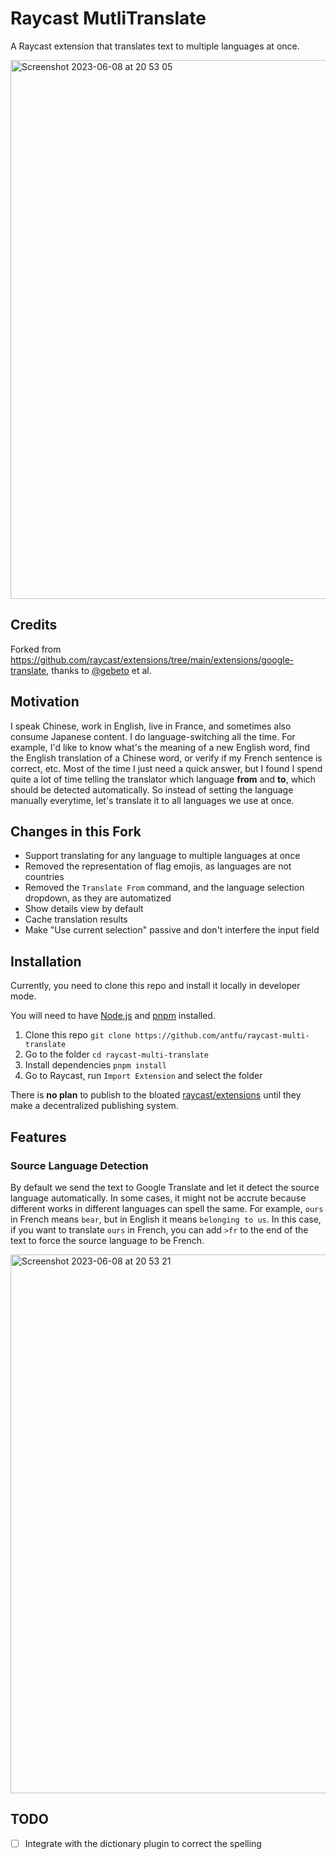 # Raycast MutliTranslate

A Raycast extension that translates text to multiple languages at once.

<img width="862" alt="Screenshot 2023-06-08 at 20 53 05" src="https://github.com/antfu/raycast-multi-translate/assets/11247099/593bd567-0383-47ad-9a94-b576c2724350">

## Credits

Forked from https://github.com/raycast/extensions/tree/main/extensions/google-translate, thanks to [@gebeto](https://github.com/gebeto) et al.

## Motivation

I speak Chinese, work in English, live in France, and sometimes also consume Japanese content. I do language-switching all the time. For example, I'd like to know what's the meaning of a new English word, find the English translation of a Chinese word, or verify if my French sentence is correct, etc. Most of the time I just need a quick answer, but I found I spend quite a lot of time telling the translator which language **from** and **to**, which should be detected automatically. So instead of setting the language manually everytime, let's translate it to all languages we use at once.

## Changes in this Fork

- Support translating for any language to multiple languages at once
- Removed the representation of flag emojis, as languages are not countries
- Removed the `Translate From` command, and the language selection dropdown, as they are automatized
- Show details view by default
- Cache translation results
- Make "Use current selection" passive and don't interfere the input field

## Installation

Currently, you need to clone this repo and install it locally in developer mode.

You will need to have [Node.js](https://nodejs.org) and [pnpm](https://pnpm.io/) installed.

1. Clone this repo `git clone https://github.com/antfu/raycast-multi-translate`
2. Go to the folder `cd raycast-multi-translate`
3. Install dependencies `pnpm install`
4. Go to Raycast, run `Import Extension` and select the folder

There is **no plan** to publish to the bloated [raycast/extensions](https://github.com/raycast/extensions) until they make a decentralized publishing system.

## Features

### Source Language Detection

By default we send the text to Google Translate and let it detect the source language automatically. In some cases, it might not be accrute because different works in different languages can spell the same. For example, `ours` in French means `bear`, but in English it means `belonging to us`. In this case, if you want to translate `ours` in French, you can add `>fr` to the end of the text to force the source language to be French.

<img width="862" alt="Screenshot 2023-06-08 at 20 53 21" src="https://github.com/antfu/raycast-multi-translate/assets/11247099/5dc72896-f1ce-440c-8337-8fe8350cb59e">


## TODO

- [ ] Integrate with the dictionary plugin to correct the spelling

